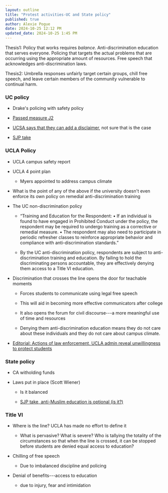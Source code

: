 ```yaml
---
layout: outline
title: "Protest activities-UC and State policy"
published: true
author: Alexie Pogue
date: 2024-10-25 12:12 PM
updated_date: 2024-10-25 1:45 PM
---
```


Thesis1: Policy that works requires *balance*. Anti-discrimination education that serves everyone. Policing that targets the actual problems that are occurring using the appropriate amount of resources. Free speech that acknowledges anti-discrimination laws.

Thesis2: Umbrella responses unfairly target certain groups, chill free speech, and leave certain members of the community vulnerable to continual harm. 



### UC policy 

- Drake's policing with safety policy

- [Passed measure J2](https://dailybruin.com/2024/07/17/uc-regents-votes-to-pass-item-j2-following-months-of-revision-and-deferred-voting)

- [UCSA says that they can add a disclaimer](https://www.instagram.com/p/C90ZaFDSty9/?img_index=1), not sure that is the case

- [SJP take](https://www.instagram.com/p/C-BXNiNiNKt/?hl=en&img_index=1)

### UCLA Policy

- UCLA campus safety report 

- UCLA 4 point plan

	- Myers appointed to address campus climate

- What is the point of any of the above if the university doesn't even enforce its own policy on remedial anti-discrimination training

- The UC non-discrimination policy

	- “Training and Education for the Respondent: • If an individual is found to have engaged in Prohibited Conduct under the policy, the respondent may be required to undergo training as a corrective or remedial measure. • The respondent may also need to participate in periodic refresher classes to reinforce appropriate behavior and compliance with anti-discrimination standards.”

	- By the UC anti-discrimination policy, respondents are subject to anti-discrimination training and education. By failing to hold the discriminating persons accountable, they are effectively denying them access to a Title VI education.

- Discrimination that crosses the line opens the door for teachable moments 

	- Forces students to communicate using legal free speech

	- This will aid in becoming more effective communicators after college

	- It also opens the forum for civil discourse---a more meaningful use of time and resources 

	- Denying them anti-discrimination education means they do not care about these individuals and they do not care about campus climate. 

- [Editorial: Actions of law enforcement, UCLA admin reveal unwillingness to protect students](https://dailybruin.com/2024/05/17/editorial-actions-of-law-enforcement-ucla-admin-reveal-unwillingness-to-protect-students)

### State policy 

- CA witholding funds

- Laws put in place (Scott Wiener)

	- Is it balanced

	- [SJP take, anti-Muslim education is optional (is it?)](https://www.instagram.com/p/DAwUcHky-MM/?hl=en&img_index=3)

### Title VI 

- Where is the line? UCLA has made no effort to define it

	- What is pervasive? What is severe? Who is tallying the totality of the circumstances so that when the line is crossed, it can be stopped before students are denied equal access to education?

- Chilling of free speech

	- Due to imbalanced discipline and policing

- Denial of benefits---access to education 

	- due to injury, fear and intimidation


